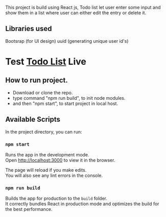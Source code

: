 This project is build using React js, Todo list let user enter some input and show them in a list where user can either edit the entry or delete it.

## Libraries used

Bootsrap (for UI design)
uuid (generating unique user id's)

 # Test [Todo List](https://react-madcoder-todo.netlify.app) Live

## How to run project.

- Download or clone the repo.
- type command "npm run build", to init node modules.
- and then "npm start", to start project in local host.

## Available Scripts

In the project directory, you can run:

### `npm start`

Runs the app in the development mode.<br />
Open [http://localhost:3000](http://localhost:3000) to view it in the browser.

The page will reload if you make edits.<br />
You will also see any lint errors in the console.

### `npm run build`

Builds the app for production to the `build` folder.<br />
It correctly bundles React in production mode and optimizes the build for the best performance.
